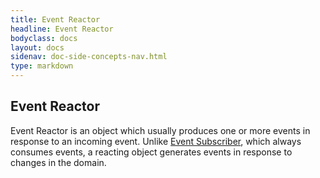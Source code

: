```yaml
---
title: Event Reactor
headline: Event Reactor
bodyclass: docs
layout: docs
sidenav: doc-side-concepts-nav.html
type: markdown
---
```

<h2 class="top">Event Reactor</h2> 
Event Reactor is an object which usually produces one or more events in response to an incoming event. 
Unlike <a href="https://spine.io/docs/concepts/event-subsriber.html">Event Subscriber</a>, which always consumes events, a reacting object generates events in response to changes in the domain.